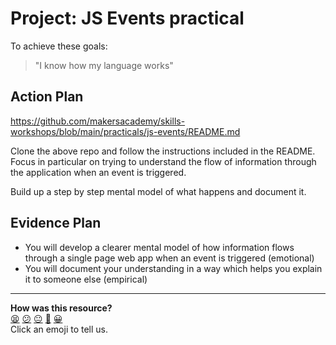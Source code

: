 # Project: JS Events practical

To achieve these goals:
  > "I know how my language works"

## Action Plan
https://github.com/makersacademy/skills-workshops/blob/main/practicals/js-events/README.md

Clone the above repo and follow the instructions included in the README. Focus in particular on trying to understand the flow of information through the application when an event is triggered.

Build up a step by step mental model of what happens and document it.

## Evidence Plan
- You will develop a clearer mental model of how information flows through a single page web app when an event is triggered (emotional)
- You will document your understanding in a way which helps you explain it to someone else (empirical)

<!-- BEGIN GENERATED SECTION DO NOT EDIT -->

---

**How was this resource?**  
[😫](https://airtable.com/shrUJ3t7KLMqVRFKR?prefill_Repository=course&prefill_File=tagging/js_events.md&prefill_Sentiment=😫) [😕](https://airtable.com/shrUJ3t7KLMqVRFKR?prefill_Repository=course&prefill_File=tagging/js_events.md&prefill_Sentiment=😕) [😐](https://airtable.com/shrUJ3t7KLMqVRFKR?prefill_Repository=course&prefill_File=tagging/js_events.md&prefill_Sentiment=😐) [🙂](https://airtable.com/shrUJ3t7KLMqVRFKR?prefill_Repository=course&prefill_File=tagging/js_events.md&prefill_Sentiment=🙂) [😀](https://airtable.com/shrUJ3t7KLMqVRFKR?prefill_Repository=course&prefill_File=tagging/js_events.md&prefill_Sentiment=😀)  
Click an emoji to tell us.

<!-- END GENERATED SECTION DO NOT EDIT -->

